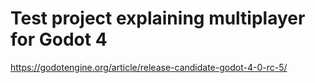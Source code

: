 # Test project explaining multiplayer for Godot 4
https://godotengine.org/article/release-candidate-godot-4-0-rc-5/
